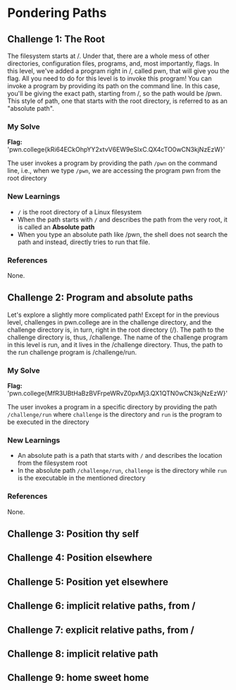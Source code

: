 # Pondering Paths 

## Challenge 1: The Root
The filesystem starts at /. Under that, there are a whole mess of other directories, configuration files, programs, and, most importantly, flags. In this level, we've added a program right in /, called pwn, that will give you the flag. All you need to do for this level is to invoke this program!
You can invoke a program by providing its path on the command line. In this case, you'll be giving the exact path, starting from /, so the path would be /pwn. This style of path, one that starts with the root directory, is referred to as an "absolute path".

### My Solve 
**Flag:** 'pwn.college{kRi64ECkOhpYY2xtvV6EW9eSIxC.QX4cTO0wCN3kjNzEzW}'

The user invokes a program by providing the path ```/pwn``` on the command line, i.e., when we type ```/pwn```, we are accessing the program pwn from the root directory   

### New Learnings 
- ```/``` is the root directory of a Linux filesystem
- When the path starts with ```/``` and describes the path from the very root, it is called an **Absolute path**
- When you type an absolute path like /pwn, the shell does not search the path and instead, directly tries to run that file.

### References 
None.

## Challenge 2: Program and absolute paths
Let's explore a slightly more complicated path! Except for in the previous level, challenges in pwn.college are in the challenge directory, and the challenge directory is, in turn, right in the root directory (/). The path to the challenge directory is, thus, /challenge. The name of the challenge program in this level is run, and it lives in the /challenge directory. Thus, the path to the run challenge program is /challenge/run.

### My Solve 
**Flag:** 'pwn.college{MfR3UBtHaBzBVFrpeWRvZ0pxMj3.QX1QTN0wCN3kjNzEzW}'

The user invokes a program in a specific directory by providing the path ```/challenge/run``` where ```challenge``` is the directory and ```run``` is the program to be executed in the directory

### New Learnings 
- An absolute path is a path that starts with ```/``` and describes the location from the filesystem root
- In the absolute path ```/challenge/run```, ```challenge``` is the directory while ```run``` is the executable in the mentioned directory 

### References 
None.

## Challenge 3: Position thy self


## Challenge 4: Position elsewhere

## Challenge 5: Position yet elsewhere

## Challenge 6: implicit relative paths, from /

## Challenge 7: explicit relative paths, from /

## Challenge 8: implicit relative path

## Challenge 9: home sweet home 

